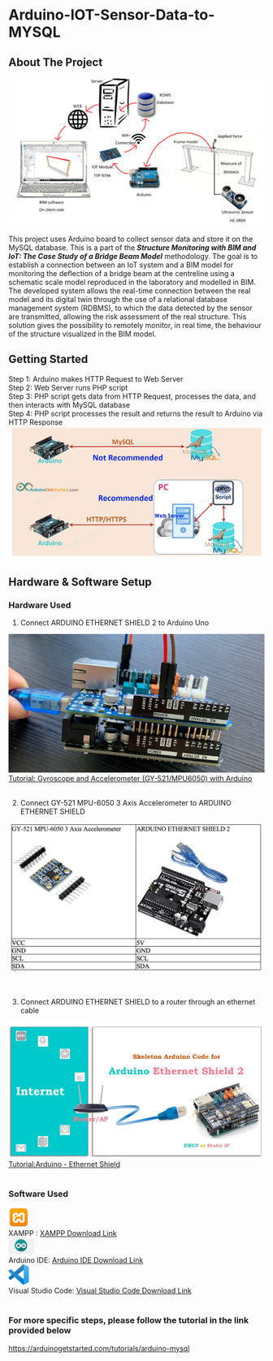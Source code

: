 # Arduino-IOT-Sensor-Data-to-MYSQL
## About The Project

<div align="center">
  <img alt="Demo" src="./iot_img/BIM.png" />
</div>

This project uses Arduino board to collect sensor data and store it on the MySQL database. This is a part of the <i><b>Structure Monitoring with BIM and IoT: The Case Study of a Bridge Beam Model</b></i> methodology. The goal is to establish a connection between an IoT system and a BIM model for monitoring the deflection of a bridge beam at the centreline using a schematic scale model reproduced in the laboratory and modelled in BIM. The developed system allows the real-time connection between the real model and its digital twin through the use of a relational database management system (RDBMS), to which the data detected by the sensor are transmitted, allowing the risk assessment of the real structure. This solution gives the possibility to remotely monitor, in real time, the behaviour of the structure visualized in the BIM model. 

## Getting Started

<div>
  Step 1: Arduino makes HTTP Request to Web Server
</div>
<div>
  Step 2: Web Server runs PHP script
</div>
<div>
  Step 3: PHP script gets data from HTTP Request, processes the data, and then interacts with MySQL database
</div>
<div>
  Step 4: PHP script processes the result and returns the result to Arduino via HTTP Response
</div>

<div align="center">
  <img alt="Demo" src="./iot_img/blueprint.png" />
</div>

## Hardware & Software Setup


### Hardware Used
1. Connect ARDUINO ETHERNET SHIELD 2 to Arduino Uno 

<div align="center">
  <img alt="board.png" src="./iot_img/board.png" />
</div>
<a href="/https://www.youtube.com/watch?v=wTfSfhjhAU0" target="_blank">Tutorial: Gyroscope and Accelerometer (GY-521/MPU6050) with Arduino</a>
<br>
<br>

2.	Connect GY-521 MPU-6050 3 Axis Accelerometer to ARDUINO ETHERNET SHIELD  

<div align="center">
  <img alt="pin_connection.png" src="./iot_img/pin_connection.png" />
</div>
<br>
<br>

3.	Connect ARDUINO ETHERNET SHIELD to a router through an ethernet cable 

<div align="center">
  <img alt="ethernet_connect.png" src="./iot_img/ethernet_connect.png" />
</div>
<a href="/https://arduinogetstarted.com/tutorials/arduino-ethernet-shield-2" target="_blank">Tutorial:Arduino - Ethernet Shield</a>
<br>
<br>

### Software Used
<div><img style="width:40px" alt="XAMPP.webp" src="./iot_img/XAMPP.webp" /></div>XAMPP : <a href="https://www.apachefriends.org/download.html" target="_blank">XAMPP Download Link</a><br>
<div><img style="width:50px" alt="arduino.png" src="./iot_img/arduino.png" /></div>Arduino IDE: <a href="https://www.arduino.cc/en/software" target="_blank">Arduino IDE Download Link</a><br>
<div><img style="width:40px" alt="vsc.png" src="./iot_img/vsc.png" /></div>Visual Studio Code: <a href="https://code.visualstudio.com/download" target="_blank">Visual Studio Code Download Link</a>
<br>
<br>

### For more specific steps, please follow the tutorial in the link provided below 
https://arduinogetstarted.com/tutorials/arduino-mysql 

